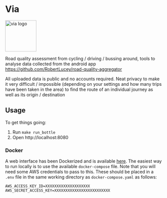 # Via

<img src="/assets/logo.png" alt="via logo" style="height: 100px; width:100px;"/>

Road quality assessment from cycling / driving / bussing around, tools to analyse data collected from the android app https://github.com/RobertLucey/road-quality-aggregator

All uploaded data is public and no accounts required. Neat privacy to make it very difficult / impossible (depending on your settings and how many trips have been taken in the area) to find the route of an individual journey as well as its origin / destination

## Usage

To get things going:
 1. Run `make run_bottle`
 2. Open http://localhost:8080

### Docker

A web interface has been Dockerized and is available [here](https://hub.docker.com/repository/docker/conorjf/via-web).
The easiest way to run locally is to use the available `docker-compose` file.
Note that you will need some AWS credentials to pass to this. These should be
placed in a `.env` file in the same working directory as `docker-compose.yaml`
as follows:

```
AWS_ACCESS_KEY_ID=XXXXXXXXXXXXXXXXXXXX
AWS_SECRET_ACCESS_KEY=XXXXXXXXXXXXXXXXXXXXXXXXX
```
